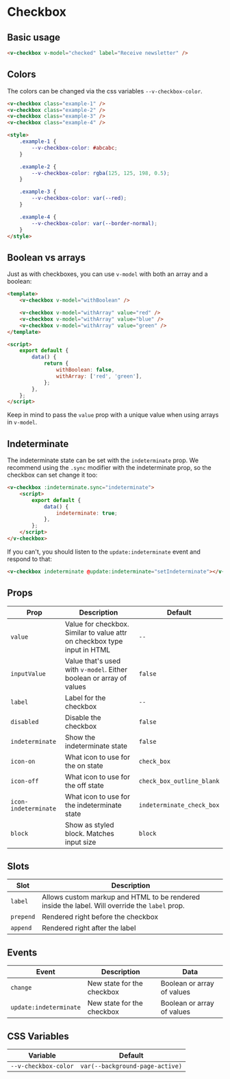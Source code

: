 # Checkbox

## Basic usage

```html
<v-checkbox v-model="checked" label="Receive newsletter" />
```

## Colors

The colors can be changed via the css variables `--v-checkbox-color`.

```html
<v-checkbox class="example-1" />
<v-checkbox class="example-2" />
<v-checkbox class="example-3" />
<v-checkbox class="example-4" />

<style>
	.example-1 {
		--v-checkbox-color: #abcabc;
	}

	.example-2 {
		--v-checkbox-color: rgba(125, 125, 198, 0.5);
	}

	.example-3 {
		--v-checkbox-color: var(--red);
	}

	.example-4 {
		--v-checkbox-color: var(--border-normal);
	}
</style>
```

## Boolean vs arrays

Just as with checkboxes, you can use `v-model` with both an array and a boolean:

```html
<template>
	<v-checkbox v-model="withBoolean" />

	<v-checkbox v-model="withArray" value="red" />
	<v-checkbox v-model="withArray" value="blue" />
	<v-checkbox v-model="withArray" value="green" />
</template>

<script>
	export default {
		data() {
			return {
				withBoolean: false,
				withArray: ['red', 'green'],
			};
		},
	};
</script>
```

Keep in mind to pass the `value` prop with a unique value when using arrays in `v-model`.

## Indeterminate

The indeterminate state can be set with the `indeterminate` prop. We recommend using the `.sync` modifier with the
indeterminate prop, so the checkbox can set change it too:

```html
<v-checkbox :indeterminate.sync="indeterminate">
	<script>
		export default {
			data() {
				indeterminate: true;
			},
		};
	</script>
</v-checkbox>
```

If you can't, you should listen to the `update:indeterminate` event and respond to that:

```html
<v-checkbox indeterminate @update:indeterminate="setIndeterminate"></v-checkbox>
```

## Props

| Prop                 | Description                                                              | Default                   |
| -------------------- | ------------------------------------------------------------------------ | ------------------------- |
| `value`              | Value for checkbox. Similar to value attr on checkbox type input in HTML | `--`                      |
| `inputValue`         | Value that's used with `v-model`. Either boolean or array of values      | `false`                   |
| `label`              | Label for the checkbox                                                   | `--`                      |
| `disabled`           | Disable the checkbox                                                     | `false`                   |
| `indeterminate`      | Show the indeterminate state                                             | `false`                   |
| `icon-on`            | What icon to use for the on state                                        | `check_box`               |
| `icon-off`           | What icon to use for the off state                                       | `check_box_outline_blank` |
| `icon-indeterminate` | What icon to use for the indeterminate state                             | `indeterminate_check_box` |
| `block`              | Show as styled block. Matches input size                                 | `block`                   |

## Slots

| Slot      | Description                                                                                    |
| --------- | ---------------------------------------------------------------------------------------------- |
| `label`   | Allows custom markup and HTML to be rendered inside the label. Will override the `label` prop. |
| `prepend` | Rendered right before the checkbox                                                             |
| `append`  | Rendered right after the label                                                                 |

## Events

| Event                  | Description                | Data                       |
| ---------------------- | -------------------------- | -------------------------- |
| `change`               | New state for the checkbox | Boolean or array of values |
| `update:indeterminate` | New state for the checkbox | Boolean or array of values |

## CSS Variables

| Variable             | Default                         |
| -------------------- | ------------------------------- |
| `--v-checkbox-color` | `var(--background-page-active)` |
